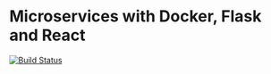 # Microservices with Docker, Flask and React

[![Build Status](https://travis-ci.org/viliusgudziunas/testdriven-app.svg?branch=master)](https://travis-ci.com/viliusgudziunas/testdriven-app-tutorial)
